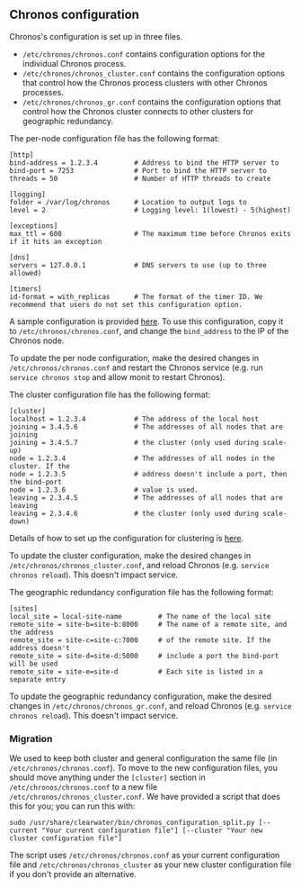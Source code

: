 ## Chronos configuration

Chronos's configuration is set up in three files.

*   `/etc/chronos/chronos.conf` contains configuration options for the
    individual Chronos process.
*   `/etc/chronos/chronos_cluster.conf` contains the configuration options that
    control how the Chronos process clusters with other Chronos processes.
*   `/etc/chronos/chronos_gr.conf` contains the configuration options that control
    how the Chronos cluster connects to other clusters for geographic redundancy.

The per-node configuration file has the following format:

    [http]
    bind-address = 1.2.3.4         # Address to bind the HTTP server to
    bind-port = 7253               # Port to bind the HTTP server to
    threads = 50                   # Number of HTTP threads to create

    [logging]
    folder = /var/log/chronos      # Location to output logs to
    level = 2                      # Logging level: 1(lowest) - 5(highest)

    [exceptions]
    max_ttl = 600                  # The maximum time before Chronos exits if it hits an exception

    [dns]
    servers = 127.0.0.1            # DNS servers to use (up to three allowed)

    [timers]
    id-format = with_replicas      # The format of the timer ID. We recommend that users do not set this configuration option.

A sample configuration is provided [here](https://github.com/Metaswitch/chronos/blob/dev/etc/chronos/chronos.conf.sample). To use this configuration, copy it to `/etc/chronos/chronos.conf`, and change the `bind_address` to the IP of the Chronos node.

To update the per node configuration, make the desired changes in `/etc/chronos/chronos.conf` and restart the Chronos service (e.g. run `service chronos stop` and allow monit to restart Chronos).

The cluster configuration file has the following format:

    [cluster]
    localhost = 1.2.3.4            # The address of the local host
    joining = 3.4.5.6              # The addresses of all nodes that are joining
    joining = 3.4.5.7              # the cluster (only used during scale-up)
    node = 1.2.3.4                 # The addresses of all nodes in the cluster. If the
    node = 1.2.3.5                 # address doesn't include a port, then the bind-port
    node = 1.2.3.6                 # value is used.
    leaving = 2.3.4.5              # The addresses of all nodes that are leaving
    leaving = 2.3.4.6              # the cluster (only used during scale-down)

Details of how to set up the configuration for clustering is [here](https://github.com/Metaswitch/chronos/blob/dev/doc/clustering.md).

To update the cluster configuration, make the desired changes in `/etc/chronos/chronos_cluster.conf`, and reload Chronos (e.g. `service chronos reload`). This doesn't impact service.

The geographic redundancy configuration file has the following format:

    [sites]
    local_site = local-site-name         # The name of the local site
    remote_site = site-b=site-b:8000     # The name of a remote site, and the address
    remote_site = site-c=site-c:7000     # of the remote site. If the address doesn't
    remote_site = site-d=site-d:5000     # include a port the bind-port will be used
    remote_site = site-e=site-d          # Each site is listed in a separate entry

To update the geographic redundancy configuration, make the desired changes in `/etc/chronos/chronos_gr.conf`, and reload Chronos (e.g. `service chronos reload`). This doesn't impact service.

### Migration

We used to keep both cluster and general configuration the same file (in `/etc/chronos/chronos.conf`). To move to the new configuration files, you should move anything under the `[cluster]` section in `/etc/chronos/chronos.conf` to a new file `/etc/chronos/chronos_cluster.conf`. We have provided a script that does this for you; you can run this with:

    sudo /usr/share/clearwater/bin/chronos_configuration_split.py [--current "Your current configuration file"] [--cluster "Your new cluster configuration file"]

The script uses `/etc/chronos/chronos.conf` as your current configuration file and `/etc/chronos/chronos_cluster` as your new cluster configuration file if you don't provide an alternative.
